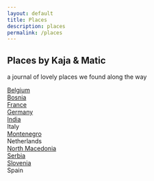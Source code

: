 ```yaml
---
layout: default
title: Places
description: places
permalink: /places
---
```


## Places by Kaja & Matic  
a journal of lovely places we found along the way  

[Belgium](/km/belgium)  
[Bosnia](/km/bosnia)  
[France](/km/france)  
[Germany](/km/germany)  
[India](/india)  
Italy  
[Montenegro](/km/montenegro)  
Netherlands  
[North Macedonia](/km/north-macedonia)  
[Serbia](/km/serbia)  
[Slovenia](/km/slovenia)  
Spain
